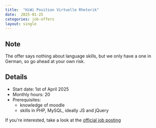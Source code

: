 ```yaml
---
title:  "HiWi Position Virtuelle Rhetorik"
date:  2025-01-25
categories: job-offers
layout: single
---
```


## Note
The offer says nothing about language skills, but we only have a one in German, so go ahead at your own risk.

## Details
* Start date: 1st of April 2025
* Monthly hours: 20
* Prerequisites:
    * knowledge of moodle
    * skills in PHP, MySQL, ideally JS and jQuery

If you're interested, take a look at the [official job posting](/files/jobs/Ausschreibung_Virtuelle%20Rhetorik_Technik-Tutor.pdf)
